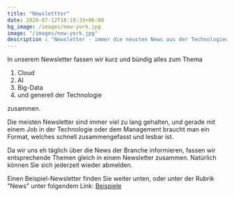 ```yaml
---
title: "Newslettter"
date: 2020-07-12T18:19:33+06:00
bg_image: /images/new-york.jpg
image: "/images/new-york.jpg"
description : "Newsletter - immer die neusten News aus der Technologiewelt"
---
```


In unserem Newsletter fassen wir kurz und bündig alles zum Thema 

1. Cloud 
2. AI
3. Big-Data 
4. und generell der Technologie 

zusammen. 

Die meisten Newsletter sind immer viel zu lang gehalten, und gerade mit einem Job in der Technologie oder dem Management braucht man ein Format, welches schnell zusammengefasst und lesbar ist. 

Da wir uns eh täglich über die News der Branche informieren, fassen wir entsprechende Themen gleich in einem Newsletter zusammen. 
Natürlich können Sie sich jederzeit wieder abmelden. 

Einen Beispiel-Newsletter finden Sie weiter unten, oder unter der Rubrik "News" unter folgendem Link:
[Beispiele](/de/categories/news/)

